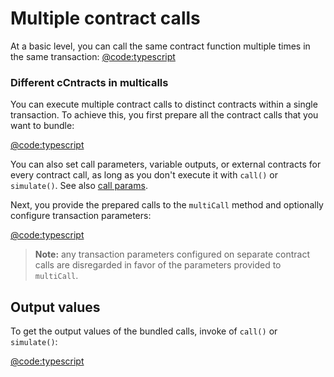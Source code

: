 # Multiple contract calls

At a basic level, you can call the same contract function multiple times in the same transaction:
[@code:typescript](./packages/fuel-gauge/src/contract.test.ts#typedoc:Contract-multicall)

### Different cCntracts in multicalls

You can execute multiple contract calls to distinct contracts within a single transaction. To achieve this, you first prepare all the contract calls that you want to bundle:

[@code:typescript](./packages/fuel-gauge/src/contract.test.ts#typedoc:Contract-multicall-multiple-contracts)

You can also set call parameters, variable outputs, or external contracts for every contract call, as long as you don't execute it with `call()` or `simulate()`. See also [call params](./call-params.md).

Next, you provide the prepared calls to the `multiCall` method and optionally configure transaction parameters:

[@code:typescript](./packages/fuel-gauge/src/contract.test.ts#typedoc:Contract-multicall-multiple-contracts-p2)

> **Note:** any transaction parameters configured on separate contract calls are disregarded in favor of the parameters provided to `multiCall`.

## Output values

To get the output values of the bundled calls, invoke of `call()` or `simulate()`:

[@code:typescript](./packages/fuel-gauge/src/contract.test.ts#typedoc:Contract-multicall-multiple-contracts-p3)
